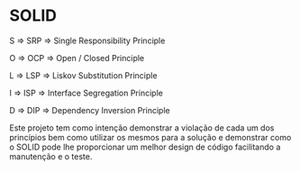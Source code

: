 # SOLID

S => SRP => Single Responsibility Principle

O => OCP => Open / Closed Principle

L => LSP => Liskov Substitution Principle

I => ISP => Interface Segregation Principle

D => DIP => Dependency Inversion Principle

Este projeto tem como intenção demonstrar a violação de cada um dos princípios bem como utilizar os mesmos para a solução e demonstrar como o SOLID pode lhe proporcionar um melhor design de código facilitando a manutenção e o teste.
